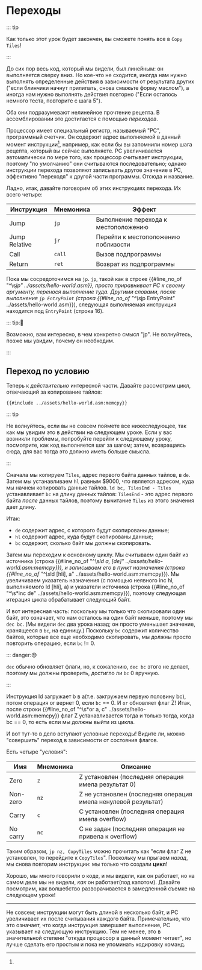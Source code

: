 # Переходы

::: tip

Как только этот урок будет закончен, вы сможете понять все в `Copy Tiles`!

:::

До сих пор весь код, который мы видели, был линейным: он выполняется сверху вниз.
Но кое-что не сходится, иногда нам нужно выполнять определенные действия в зависимости от результата других ("если блинчики начнут прилипать, снова смажьте форму маслом"), а иногда нам нужно выполнять действия повторно ("Если осталось немного теста, повторите с шага 5").

Оба они подразумевают нелинейное прочтение рецепта.
В ассемблировании это достигается с помощью *переходов*.

Процессор имеет специальный регистр, называемый "PC", программный счетчик.
Он содержит адрес выполняемой в данный момент инструкции[^pc_updates], например, как если бы вы запомнили номер шага рецепта, который вы сейчас выполняете.
PC увеличивается автоматически по мере того, как процессор считывает инструкции, поэтому "по умолчанию" они считываются последовательно; однако инструкции перехода позволяют записывать другое значение в PC, эффективно "переходя" к другой части программы.
Отсюда и название.

Ладно, итак, давайте поговорим об этих инструкциях перехода.
Их всего четыре:

Инструкция    |Мнемоника | Эффект
--------------|----------|---------------------------------------------
Jump          | `jp`     | Выполнение перехода к местоположению
Jump Relative | `jr`     | Перейти к местоположению поблизости
Call          | `call`   | Вызов подпрограммы
Return        | `ret`    | Возврат из подпрограммы

Пока мы сосредоточимся на `jp`.
`jp`, такой как в строке {{#line_no_of "^\s*jp" ../assets/hello-world.asm}}, просто приравнивает PC к своему аргументу, перенося выполнение туда.
Другими словами, после выполнения `jp EntryPoint` (строка {{#line_no_of "^\s*jp EntryPoint" ../assets/hello-world.asm}}), следующая выполняемая инструкция находится под `EntryPoint` (строка <!-- должна быть {{#line_no_of "^\s*EntryPoint:" ../assets/hello-world.asm}} + 1 --> 16).

::: tip:🤔

Возможно, вам интересно, в чем конкретно смысл "jp".
Не волнуйтесь, позже мы увидим, почему он необходим.

:::

## Переход по условию

Теперь к *действительно* интересной части.
Давайте рассмотрим цикл, отвечающий за копирование тайлов:

```rgbasm,linenos,start={{#line_no_of "" ../assets/hello-world.asm:memcpy}}
{{#include ../assets/hello-world.asm:memcpy}}
```

::: tip

Не волнуйтесь, если вы не совсем поймете все нижеследующее, так как мы увидим это в действии на следующем уроке.
Если у вас возникли проблемы, попробуйте перейти к следующему уроку, посмотрите, как код выполняется шаг за шагом; затем, возвращаясь сюда, для вас тогда это должно иметь больше смысла.

:::

Сначала мы копируем `Tiles`, адрес первого байта данных тайлов, в `de`.
Затем мы устанавливаем `hl` равным $9000, что является адресом, куда мы начнем копировать данные тайлов.
`ld bc, TilesEnd - Tiles` устанавливает `bc` на длину данных тайлов: `TilesEnd` - это адрес первого байта *после* данных тайлов, поэтому вычитание `Tiles` из этого значения дает длину.

Итак:

- `de` содержит адрес, с которого будут скопированы данные;
- `hl` содержит адрес, куда будут скопированы данные;
- `bc` содержит, сколько байт мы должны скопировать.

Затем мы переходим к основному циклу.
Мы считываем один байт из источника (строка {{#line_no_of "^\s*ld a, \[de\]" ../assets/hello-world.asm:memcpy}}), и записываем его в пункт назначения (строка {{#line_no_of "^\s*ld \[hli\], a" ../assets/hello-world.asm:memcpy}}).
Мы увеличиваем указатель назначения (с помощью неявного inc hl, выполняемого ld [hli], a) и указатели источника (строка {{#line_no_of "^\s*inc de" ../assets/hello-world.asm:memcpy}}), поэтому следующая итерация цикла обрабатывает следующий байт.

И вот интересная часть: поскольку мы только что скопировали один байт, это означает, что нам осталось на один байт меньше, поэтому мы `dec bc`.
(Мы видели `dec` два урока назад; он просто уменьшает значение, хранящееся в `bc`, на единицу.)
Поскольку `bc` содержит количество байтов, которые все еще необходимо скопировать, мы должны просто повторить операцию, если `bc` != 0.

::: danger:😓

`dec` обычно обновляет флаги, но, к сожалению, `dec bc` этого не делает, поэтому мы должны проверить, достигло ли `bc` 0 вручную.

:::

Инструкция ld загружает b в a(т.е. закгружаем первую половину bc), потом операция or вернет 0, если `bc` == 0.
И `or` обновляет флаг Z!
Итак, после строки {{#line_no_of "^\s*or a, c" ../assets/hello-world.asm:memcpy}} флаг Z устанавливается тогда и только тогда, когда bc == 0, то есть если мы должны выйти из цикла.

И вот тут-то в дело вступают условные переходы!
Видите ли, можно "совершить" переход в зависимости от состояния флагов.

Есть четыре "условия":

Имя      |Мнемоника | Описание
---------|----------|----------------------------------------------------
Zero     | `z`      | Z установлен (последняя операция имела результат 0)
Non-zero | `nz`     | Z не установлен (последняя операция имела ненулевой результат)
Carry    | `c`      | C установлен (последняя операция имела overflow)
No carry | `nc`     | C не задан (последняя операция не привела к overflow)

Таким образом, `jp nz, CopyTiles` можно прочитать как "если флаг Z не установлен, то перейдите к `CopyTiles`".
Поскольку мы прыгаем *назад*, мы снова повторим инструкции: мы только что создали **цикл**!

Хорошо, мы много говорили о коде, и мы видели, как он работает, но на самом деле мы не видели, *как* он работает(под капотом).
Давайте посмотрим, как волшебство разворачивается в замедленной съемке на следующем уроке!

---

[^pc_updates]:
Не совсем; инструкции могут быть длиной в несколько байт, и PC увеличивает их после считывания каждого байта.
Примечательно, что это означает, что когда инструкция завершает выполнение, PC указывает на следующую инструкцию.
Тем не менее, это в значительной степени "откуда процессор в данный момент читает", но лучше сделать его простым и пока не упоминать кодировку команд.

